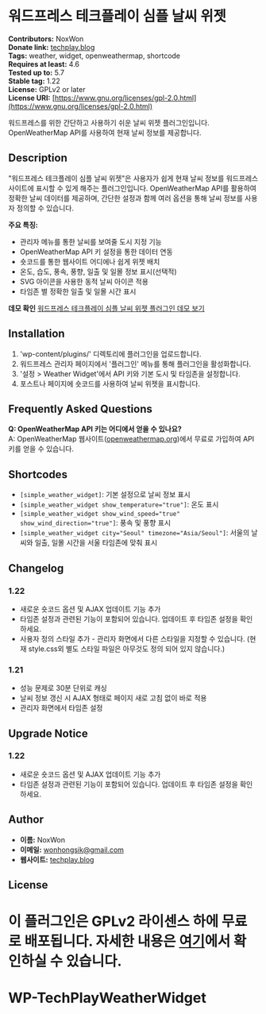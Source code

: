 # 워드프레스 테크플레이 심플 날씨 위젯

**Contributors:** NoxWon  
**Donate link:** [techplay.blog](https://techplay.blog)  
**Tags:** weather, widget, openweathermap, shortcode  
**Requires at least:** 4.6  
**Tested up to:** 5.7  
**Stable tag:** 1.22  
**License:** GPLv2 or later  
**License URI:** [https://www.gnu.org/licenses/gpl-2.0.html](https://www.gnu.org/licenses/gpl-2.0.html)

워드프레스를 위한 간단하고 사용하기 쉬운 날씨 위젯 플러그인입니다. OpenWeatherMap API를 사용하여 현재 날씨 정보를 제공합니다.

## Description

"워드프레스 테크플레이 심플 날씨 위젯"은 사용자가 쉽게 현재 날씨 정보를 워드프레스 사이트에 표시할 수 있게 해주는 플러그인입니다. OpenWeatherMap API를 활용하여 정확한 날씨 데이터를 제공하며, 간단한 설정과 함께 여러 옵션을 통해 날씨 정보를 사용자 정의할 수 있습니다.

**주요 특징:**
- 관리자 메뉴를 통한 날씨를 보여줄 도시 지정 기능
- OpenWeatherMap API 키 설정을 통한 데이터 연동
- 숏코드를 통한 웹사이트 어디에나 쉽게 위젯 배치
- 온도, 습도, 풍속, 풍향, 일출 및 일몰 정보 표시(선택적)
- SVG 아이콘을 사용한 동적 날씨 아이콘 적용
- 타임존 별 정확한 일출 및 일몰 시간 표시

**데모 확인**
[워드프레스 테크플레이 심플 날씨 위젯 플러그인 데모 보기](https://techplay.blog/%ec%9b%8c%eb%93%9c%ed%94%84%eb%a0%88%ec%8a%a4-%ed%85%8c%ed%81%ac%ed%94%8c%eb%a0%88%ec%9d%b4-%ec%8b%ac%ed%94%8c-%eb%82%a0%ec%94%a8-%ec%9c%84%ec%a0%af/)

## Installation

1. 'wp-content/plugins/' 디렉토리에 플러그인을 업로드합니다.
2. 워드프레스 관리자 페이지에서 '플러그인' 메뉴를 통해 플러그인을 활성화합니다.
3. '설정 > Weather Widget'에서 API 키와 기본 도시 및 타임존을 설정합니다.
4. 포스트나 페이지에 숏코드를 사용하여 날씨 위젯을 표시합니다.

## Frequently Asked Questions

**Q: OpenWeatherMap API 키는 어디에서 얻을 수 있나요?**  
A: OpenWeatherMap 웹사이트([openweathermap.org](https://openweathermap.org))에서 무료로 가입하여 API 키를 얻을 수 있습니다.

## Shortcodes

- `[simple_weather_widget]`: 기본 설정으로 날씨 정보 표시
- `[simple_weather_widget show_temperature="true"]`: 온도 표시
- `[simple_weather_widget show_wind_speed="true" show_wind_direction="true"]`: 풍속 및 풍향 표시
- `[simple_weather_widget city="Seoul" timezone="Asia/Seoul"]`: 서울의 날씨와 일출, 일몰 시간을 서울 타임존에 맞춰 표시

## Changelog

### 1.22
- 새로운 숏코드 옵션 및 AJAX 업데이트 기능 추가
- 타임존 설정과 관련된 기능이 포함되어 있습니다. 업데이트 후 타임존 설정을 확인하세요.
- 사용자 정의 스타일 추가 - 관리자 화면에서 다른 스타일을 지정할 수 있습니다. 
(현재 style.css외 별도 스타일 파일은 아무것도 정의 되어 있지 않습니다.)

### 1.21
- 성능 문제로 30분 단위로 캐싱 
- 날씨 정보 갱신 시 AJAX 형태로 페이지 새로 고침 없이 바로 적용 
- 관리자 화면에서 타임존 설정 


## Upgrade Notice

### 1.22
- 새로운 숏코드 옵션 및 AJAX 업데이트 기능 추가
- 타임존 설정과 관련된 기능이 포함되어 있습니다. 업데이트 후 타임존 설정을 확인하세요.

## Author

- **이름:** NoxWon
- **이메일:** [wonhongsik@gmail.com](mailto:wonhongsik@gmail.com)
- **웹사이트:** [techplay.blog](https://techplay.blog)

## License

이 플러그인은 GPLv2 라이센스 하에 무료로 배포됩니다. 자세한 내용은 [여기](https://www.gnu.org/licenses/gpl-2.0.html)에서 확인하실 수 있습니다.
=======
# WP-TechPlayWeatherWidget
